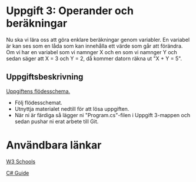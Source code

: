 # Uppgift 3: Operander och beräkningar

Nu ska vi lära oss att göra enklare beräkningar genom variabler. En variabel är kan ses som en låda som kan innehålla ett värde som går att förändra. Om vi har en variabel som vi namnger X och en som vi namnger Y och sedan säger att X = 3 och Y = 2, då kommer datorn räkna ut "X + Y = 5". 

## Uppgiftsbeskrivning

[Uppgiftens flödesschema.](operander.pdf)

* Följ flödesschemat. 
* Utnyttja materialet nedtill för att lösa uppgiften.
* När ni är färdiga så lägger ni "Program.cs"-filen i Uppgift 3-mappen och sedan pushar ni erat arbete till Git.


# Användbara länkar
[W3 Schools](https://www.w3schools.com/cs/cs_operators.php?authuser=1)

[C# Guide](https://csharp.progdocs.se/grundlaggande/konsollen-console)

